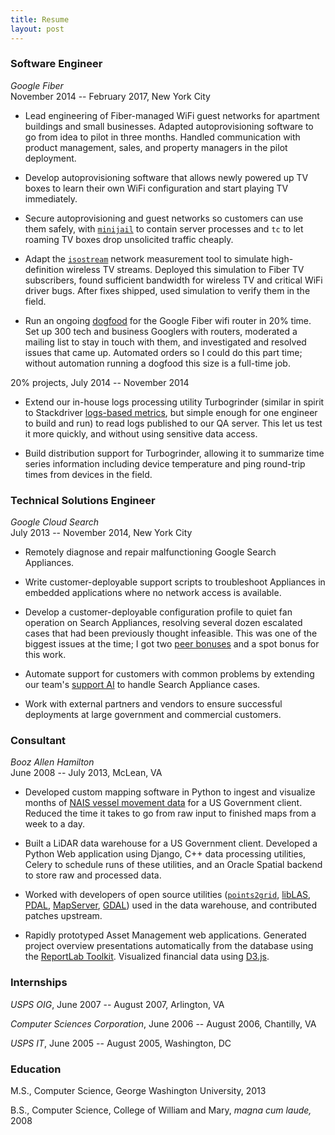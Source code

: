```yaml
---
title: Resume
layout: post
---
```


### Software Engineer

_Google Fiber_<br/>
November 2014 -- February 2017, New York City

* Lead engineering of Fiber-managed WiFi guest networks for apartment
  buildings and small businesses. Adapted autoprovisioning software to go from
  idea to pilot in three months. Handled communication with product management,
  sales, and property managers in the pilot deployment.

* Develop autoprovisioning software that allows newly powered up TV boxes to
  learn their own WiFi configuration and start playing TV immediately.

* Secure autoprovisioning and guest networks so customers can use them safely,
  with [`minijail`][minijail] to contain server processes and `tc` to let
  roaming TV boxes drop unsolicited traffic cheaply.

* Adapt the [`isostream`][isostream] network measurement tool to simulate
  high-definition wireless TV streams. Deployed this simulation to Fiber TV
  subscribers, found sufficient bandwidth for wireless TV and critical WiFi
  driver bugs. After fixes shipped, used simulation to verify them in the field.

* Run an ongoing [dogfood][dogfood] for the Google Fiber wifi router in 20%
  time. Set up 300 tech and business Googlers with routers, moderated a mailing
  list to stay in touch with them, and investigated and resolved issues that
  came up. Automated orders so I could do this part time; without automation
  running a dogfood this size is a full-time job.

20% projects, July 2014 -- November 2014

* Extend our in-house logs processing utility Turbogrinder (similar in spirit
  to Stackdriver [logs-based metrics][logs-based-metrics], but simple enough
  for one engineer to build and run) to read logs published to our QA server.
  This let us test it more quickly, and without using sensitive data access.

* Build distribution support for Turbogrinder, allowing it to summarize time
  series information including device temperature and ping round-trip times from
  devices in the field.

### Technical Solutions Engineer

_Google Cloud Search_<br/>
July 2013 -- November 2014, New York City

* Remotely diagnose and repair malfunctioning Google Search Appliances.

* Write customer-deployable support scripts to troubleshoot Appliances in
  embedded applications where no network access is available.

* Develop a customer-deployable configuration profile to quiet fan operation on
  Search Appliances, resolving several dozen escalated cases that had been
  previously thought infeasible. This was one of the biggest issues at the time;
  I got two [peer bonuses][peer-bonuses] and a spot bonus for this work.

* Automate support for customers with common problems by extending our team's
  [support AI][populares] to handle Search Appliance cases.

* Work with external partners and vendors to ensure successful deployments at
  large government and commercial customers.

### Consultant

_Booz Allen Hamilton_<br/>
June 2008 -- July 2013, McLean, VA

* Developed custom mapping software in Python to ingest and visualize months of
  [NAIS vessel movement data][NAIS] for a US Government client. Reduced the
  time it takes to go from raw input to finished maps from a week to a day.

* Built a LiDAR data warehouse for a US Government client. Developed a Python
  Web application using Django, C++ data processing utilities, Celery to
  schedule runs of these utilities, and an Oracle Spatial backend to store raw
  and processed data.

* Worked with developers of open source utilities ([`points2grid`][points2grid],
  [libLAS][libLAS], [PDAL][PDAL], [MapServer][MapServer], [GDAL][GDAL]) used in
  the data warehouse, and contributed patches upstream.

* Rapidly prototyped Asset Management web applications. Generated project
  overview presentations automatically from the database using the [ReportLab
  Toolkit][reportlab]. Visualized financial data using [D3.js][D3].

### Internships

_USPS OIG_, June 2007 -- August 2007, Arlington, VA

_Computer Sciences Corporation_, June 2006 -- August 2006, Chantilly, VA

_USPS IT_, June 2005 -- August 2005, Washington, DC

### Education

M.S., Computer Science, George Washington University, 2013

B.S., Computer Science, College of William and Mary, *magna cum laude,* 2008

[D3]: https://d3js.org/
[dogfood]: https://blog.codinghorror.com/the-ultimate-dogfooding-story/
[GDAL]: http://www.gdal.org/
[isostream]: https://gfiber.googlesource.com/vendor/google/platform/+/master/cmds/isostream.c
[libLAS]: https://www.liblas.org/
[logs-based-metrics]: https://cloud.google.com/logging/docs/view/logs_based_metrics
[MapServer]: http://mapserver.org/
[minijail]: https://www.chromium.org/chromium-os/developer-guide/chromium-os-sandboxing
[NAIS]: https://www.uscg.mil/acquisition/nais
[PDAL]: https://www.pdal.io/
[peer-bonuses]: https://www.quora.com/What-are-peer-bonuses-at-Google-How-do-they-work
[points2grid]: https://github.com/CRREL/points2grid
[populares]: https://www.youtube.com/watch?v=bFHk2wUaCCs
[reportlab]: http://www.reportlab.com/opensource/